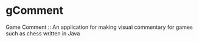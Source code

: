 # gComment
Game Comment :: An application for making visual commentary for games such as chess written in Java
